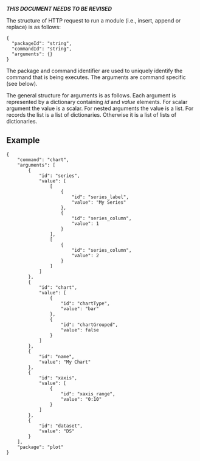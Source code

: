 ***THIS DOCUMENT NEEDS TO BE REVISED***

The structure of HTTP request to run a module (i.e., insert, append or replace) is as follows:


```
{
  "packageId": "string",
  "commandId": "string",
  "arguments": {}
}
```

The package and command identifier are used to uniquely identify the command that is being executes. The arguments are command specific (see below).


The general structure for arguments is as follows. Each argument is represented by a dictionary containing *id* and *value* elements. For scalar argument the value is a scalar. For nested arguments the value is a list. For records the list is a list of dictionaries. Otherwise it is a list of lists of dictionaries.

Example
-------

```
{
    "command": "chart",
    "arguments": [
        { 
            "id": "series",
            "value": [
                [
                    {
                        "id": "series_label",
                        "value": "My Series"
                    },
                    {
                        "id": "series_column",
                        "value": 1
                    }
                ],
                [
                    {
                        "id": "series_column",
                        "value": 2
                    }
                ]
            ]
        },
        {
            "id": "chart",
            "value": [
                {
                    "id": "chartType",
                    "value": "bar"
                },
                {
                    "id": "chartGrouped",
                    "value": false
                }
            ]
        },
        {
            "id": "name",
            "value": "My Chart"
        },
        {
            "id": "xaxis",
            "value": [
                {
                    "id": "xaxis_range",
                    "value": "0:10"
                }
            ]
        },
        {
            "id": "dataset",
            "value": "DS"
        }
    ],
    "package": "plot"
}
```
